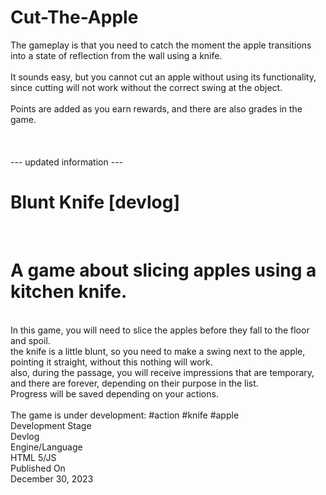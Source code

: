 # Cut-The-Apple

The gameplay is that you need to catch the moment the apple transitions into a state of reflection from the wall using a knife.<br>
<br>
It sounds easy, but you cannot cut an apple without using its functionality, since cutting will not work without the correct swing at the object.<br>
<br>
Points are added as you earn rewards, and there are also grades in the game.<br>
<br>
<br>
<br>
--- updated information ---
<br>
# Blunt Knife [devlog]
<br>
<h1> A game about slicing apples using a kitchen knife. </h1>
<br>
In this game, you will need to slice the apples before they fall to the floor and spoil.<br>
the knife is a little blunt, so you need to make a swing next to the apple, pointing it straight, without this nothing will work.<br>
also, during the passage, you will receive impressions that are temporary, and there are forever, depending on their purpose in the list.<br>
Progress will be saved depending on your actions. <br>
<br>
The game is under development:  #action #knife #apple<br>
Development Stage<br>
Devlog<br>
Engine/Language<br>
HTML 5/JS<br>
Published On<br>
December 30, 2023<br>
